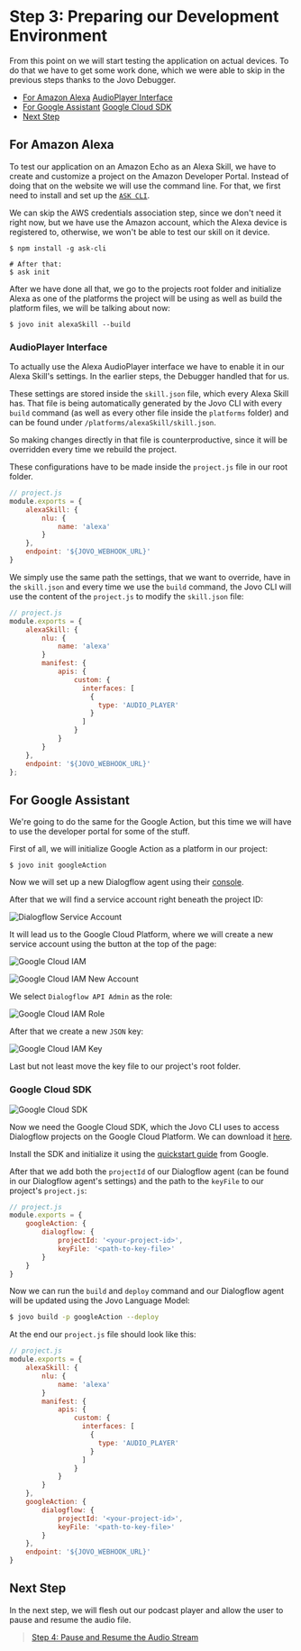 # Step 3: Preparing our Development Environment

From this point on we will start testing the application on actual devices. To do that we have to get some work done, which we were able to skip in the previous steps thanks to the Jovo Debugger.

* [For Amazon Alexa](#for-amazon-alexa)
   [AudioPlayer Interface](#audioplayer-interface)
* [For Google Assistant](#for-google-assistant)
   [Google Cloud SDK](#google-cloud-sdk)
* [Next Step](#next-step)
  
## For Amazon Alexa

To test our application on an Amazon Echo as an Alexa Skill, we have to create and customize a project on the Amazon Developer Portal. Instead of doing that on the website we will use the command line. For that, we first need to install and set up the [`ASK CLI`](https://developer.amazon.com/docs/smapi/quick-start-alexa-skills-kit-command-line-interface.html).

We can skip the AWS credentials association step, since we don't need it right now, but we have use the Amazon account, which the Alexa device is registered to, otherwise, we won't be able to test our skill on it device.

```text
$ npm install -g ask-cli

# After that:
$ ask init
```

After we have done all that, we go to the projects root folder and initialize Alexa as one of the platforms the project will be using as well as build the platform files, we will be talking about now:

```text
$ jovo init alexaSkill --build
```

### AudioPlayer Interface

To actually use the Alexa AudioPlayer interface we have to enable it in our Alexa Skill's settings. In the earlier steps, the Debugger handled that for us.

These settings are stored inside the `skill.json` file, which every Alexa Skill has. That file is being automatically generated by the Jovo CLI with every `build` command (as well as every other file inside the `platforms` folder) and can be found under `/platforms/alexaSkill/skill.json`.

So making changes directly in that file is counterproductive, since it will be overridden every time we rebuild the project.

These configurations have to be made inside the `project.js` file in our root folder. 

```javascript
// project.js
module.exports = {
	alexaSkill: {
		nlu: {
			name: 'alexa'
		}
	},
	endpoint: '${JOVO_WEBHOOK_URL}'
}
```

We simply use the same path the settings, that we want to override, have in the `skill.json` and every time we use the `build` command, the Jovo CLI will use the content of the `project.js` to modify the `skill.json` file:

```javascript
// project.js
module.exports = {
    alexaSkill: {
        nlu: {
			name: 'alexa'
		}
        manifest: {
            apis: {
                custom: {
                  interfaces: [
                    {
                      type: 'AUDIO_PLAYER'
                    }
                  ]
                }
            }
        }
    },
    endpoint: '${JOVO_WEBHOOK_URL}'
};
```

## For Google Assistant

We're going to do the same for the Google Action, but this time we will have to use the developer portal for some of the stuff.

First of all, we will initialize Google Action as a platform in our project:

```text
$ jovo init googleAction
```

Now we will set up a new Dialogflow agent using their [console](https://console.dialogflow.com).

After that we will find a service account right beneath the project ID:

![Dialogflow Service Account](./img/dialogflow_agent_service_account.png)

It will lead us to the Google Cloud Platform, where we will create a new service account using the button at the top of the page:

![Google Cloud IAM](./img/google_cloud_platform_IAM_landing.png)

![Google Cloud IAM New Account](img/google_cloud_platform_IAM_newAccount.png)

We select `Dialogflow API Admin` as the role:

![Google Cloud IAM Role](img/google_cloud_platform_IAM_role.png)

After that we create a new `JSON` key:

![Google Cloud IAM Key](img/google_cloud_platform_IAM_key.png)

Last but not least move the key file to our project's root folder.

### Google Cloud SDK

![Google Cloud SDK](./img/google-cloud-sdk.jpg)

Now we need the Google Cloud SDK, which the Jovo CLI uses to access Dialogflow projects on the Google Cloud Platform. We can download it [here](https://cloud.google.com/sdk/docs/).

Install the SDK and initialize it using the [quickstart guide](https://cloud.google.com/sdk/docs/quickstarts) from Google.

After that we add both the `projectId` of our Dialogflow agent (can be found in our Dialogflow agent's settings) and the path to the `keyFile` to our project's `project.js`:

```js
// project.js
module.exports = {
    googleAction: {
        dialogflow: {
            projectId: '<your-project-id>',
            keyFile: '<path-to-key-file>'
        }
    }
}
```

Now we can run the `build` and `deploy` command and our Dialogflow agent will be updated using the Jovo Language Model:

```sh
$ jovo build -p googleAction --deploy
```

At the end our `project.js` file should look like this:

```javascript
// project.js
module.exports = {
    alexaSkill: {
        nlu: {
			name: 'alexa'
		}
        manifest: {
            apis: {
                custom: {
                  interfaces: [
                    {
                      type: 'AUDIO_PLAYER'
                    }
                  ]
                }
            }
        }
    },
    googleAction: {
        dialogflow: {
            projectId: '<your-project-id>',
            keyFile: '<path-to-key-file>'
        }
    },
    endpoint: '${JOVO_WEBHOOK_URL}'
}
```

## Next Step

In the next step, we will flesh out our podcast player and allow the user to pause and resume the audio file.

> [Step 4: Pause and Resume the Audio Stream](./step-4-pause-resume-stream.md)

<!--[metadata]: { "description": "Learn how to prepare your development environment to start testing your Podcast Player voice app on Amazon Alexa and Google Assistant devices.", "author": "kaan-kilic" }-->